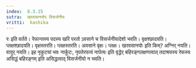 ```yaml
---
index:  8.3.15
sutra:  खरवसानयोर् विसर्जनीयः
vritti:  kashika 
---
```


रः इति वर्तते। रेफान्तस्य पदस्य खरि परतो ऽवसाने च विसर्जनीयादेशो भवति। वृक्षश्छादयति। प्लक्षश्छादयति। वृक्षस्तरति। प्लक्षस्तरति। अवसाने वृक्षः। प्लक्षः। खरवसानयोः इति किम्? अग्निर् नयति। वायुर् नयति। इह नृकुट्यां भवः नार्कुटः, नृपतेरपत्यं नार्पत्यः इति वृद्धेर् बहिरङ्गलक्षणत्वात् तदाश्रयस्य रेफस्य असिद्धं बहिरङ्गम् इति असिद्धत्वाद् विसर्जनीयो न भवति।

